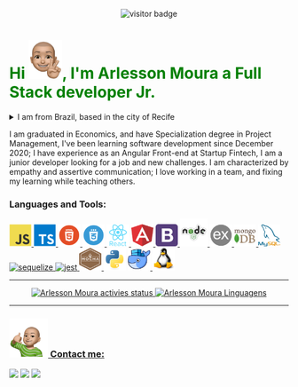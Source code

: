 <div>
  <p  align="center">
    <img src="https://visitor-badge.laobi.icu/badge?page_id=ArlessonMoura" alt="visitor badge"/>       
  </p>
</div>

<div>
  <h1 align="left" style="color:green;">Hi <img src="img/peace-face.png" alt="peace face" width="60" height="70"/>, I'm Arlesson Moura a Full Stack developer Jr.
  </h1>
  <details>
  <summary>I am from Brazil, based in the city of Recife</summary>
    <p align="center">
      Beyond a gorgeous place to live, full of histories, and one of most delicious culinary of Brazil... Recife is the biggest technology pole of Brazil. 
    </p>
    <img width="40%" alt="Beach of Boa Viagem's neighborhood" src="img/pasárgada.jpg" /> 
    <img width="40%" alt="Beach of Boa Viagem's neighborhood" src="img/pasárgada2.jpg" />
    <img height="405" width="40%" alt="Landmark 0 of the city" src="img/Recife-Marco-Zero.webp" />
    <img width="40%" alt="Street of Bom Jesus" src="img/rua-bom-jesus.jpg" /> 
  </details>


  <p align="left">I am graduated in Economics, and have Specialization degree in Project Management, I've been learning software development since December 2020; I have experience as an Angular Front-end at Startup Fintech, I am a junior developer looking for a job and new challenges.
  I am characterized by empathy and assertive communication; I love working in a team, and fixing my learning while teaching others.
  </p>
</div>

<div>
  <h3 align="left">Languages and Tools:</h3>
  <p align="left">
    <a title="JavaScript" href="https://developer.mozilla.org/en-US/docs/Web/JavaScript" target="_blank"> <img src="https://raw.githubusercontent.com/devicons/devicon/master/icons/javascript/javascript-original.svg" alt="javascript" width="40" height="40"/> </a>
    <a title="Typescript" href="https://www.typescriptlang.org/" target="_blank" rel="noreferrer"> <img src="https://raw.githubusercontent.com/devicons/devicon/master/icons/typescript/typescript-original.svg" alt="typescript" width="40" height="40"/> </a>
    <a title="HTML 5" href="https://developer.mozilla.org/en-US/docs/Learn/HTML" target="_blank" rel="noreferrer"> <img src="img/html5.png" alt="html 5" width="40" height="40"/> </a>
    <a title="CSS 3" href="https://developer.mozilla.org/pt-BR/docs/Web/CSS" target="_blank" rel="noreferrer"> <img src="img/css3.png" alt="css3" width="40" height="40"/> </a>
    <a title="React.JS" href="https://reactjs.org/" target="_blank"> <img src="https://raw.githubusercontent.com/devicons/devicon/master/icons/react/react-original-wordmark.svg" alt="react" width="40" height="40"/> </a>
    <a title="Angular" href="https://angular.io/" target="_blank" rel="noreferrer"> <img src="img/angular.png" alt="angular" width="40" height="40"/> </a>
    <a title="Bootstrap" href="https://getbootstrap.com/" target="_blank" rel="noreferrer"> <img src="img/bootstrap.png" alt="bootstrap" width="40" height="40"/> </a>
    <a title="Node.JS" href="https://nodejs.org" target="_blank"> <img src="img/node-js.png" alt="nodejs" width="50" height="50"/> </a>
    <a title="Express.JS" href="https://expressjs.com" target="_blank"> <img src="img/express.png" alt="express" width="40" height="40"/> </a>
    <a title="MongoDB" href="https://www.mongodb.com/" target="_blank"> <img src="img/mongo-db.png" alt="mongodb" width="40" height="40"/> </a>
    <a title="MySQL" href="https://www.mysql.com/" target="_blank"> <img src="img/my-sql.png" alt="mysql" width="40" height="40"/> </a>
    <a title="Sequelize" href=" https://sequelize.org/master/index.html" target="_blank" rel="noreferrer"> <img src="https://sequelize.org/img/logo.svg" alt="sequelize" width="40" height="40"/> </a>
    <a title="Jest" href="https://jestjs.io" target="_blank"> <img src="https://www.vectorlogo.zone/logos/jestjsio/jestjsio-icon.svg" alt="jest" width="40" height="40"/> </a> 
    <a title="Mocha" href="https://mochajs.org" target="_blank"> <img src="img/mocha.png" alt="mocha" width="40" height="40"/> </a>
    <a title="Python" href="https://www.python.org" target="_blank" rel="noreferrer"> <img src="https://raw.githubusercontent.com/devicons/devicon/master/icons/python/python-original.svg" alt="python" width="40" height="40"/></a>
    <a title="Docker" href="https://www.docker.com/" target="_blank" rel="noreferrer"> <img src="img/docker.png" alt="docker" width="40" height="40"/> </a>
    <a title="Linux" href="https://www.gnu.org/distros/free-distros.html" target="_blank" rel="noreferrer"> <img src="img/linux.png" alt="linux" width="40" height="40"/> </a>
  </p>
</div>
<hr>

<div align="center">
  <a href="https://github.com/ArlessonMoura">
  <img width="48%" height="180em" src="https://github-readme-stats.vercel.app/api?username=ArlessonMoura&show_icons=true&theme=dark&include_all_commits=true&count_private=true" alt="Arlesson Moura activies status"/>
  <img width="48%"  height="180em" src="https://github-readme-stats.vercel.app/api/top-langs/?username=ArlessonMoura&layout=compact&langs_count=7&theme=dark" alt="Arlesson Moura Linguagens"/>
</div>
<hr>

<div>
  <h3 align="left"><img src="img/call-me.webp" alt="contact me" width="70" height="70"/>
  Contact me:
  </h3>
  <p align="left">
    <a target="_blank" href="https://linkedin.com/in/arlesson-moura"><img src="https://img.icons8.com/color/48/000000/linkedin-2--v1.png" width="5%"/></a>
    <a target="_blank" href="mailto:arlessonmss@gmail.com"> <img src="https://img.icons8.com/color/48/000000/gmail.png" width="4%"/></a>
    <a target="_blank" href="https://api.whatsapp.com/send?phone=5581998909050"> <img src="https://img.icons8.com/officel/36/000000/whatsapp.png" width="4%"/></a>
  </p>
</div>
